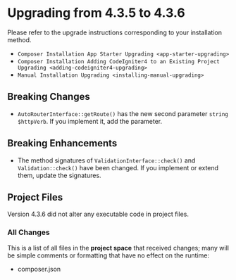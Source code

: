 # Upgrading from 4.3.5 to 4.3.6

Please refer to the upgrade instructions corresponding to your
installation method.

- `Composer Installation App Starter Upgrading <app-starter-upgrading>`
- `Composer Installation Adding CodeIgniter4 to an Existing Project Upgrading <adding-codeigniter4-upgrading>`
- `Manual Installation Upgrading <installing-manual-upgrading>`

<div class="contents" local="" depth="2">

</div>

## Breaking Changes

- `AutoRouterInterface::getRoute()` has the new second parameter
  `string $httpVerb`. If you implement it, add the parameter.

## Breaking Enhancements

- The method signatures of `ValidationInterface::check()` and
  `Validation::check()` have been changed. If you implement or extend
  them, update the signatures.

## Project Files

Version 4.3.6 did not alter any executable code in project files.

### All Changes

This is a list of all files in the **project space** that received
changes; many will be simple comments or formatting that have no effect
on the runtime:

- composer.json
